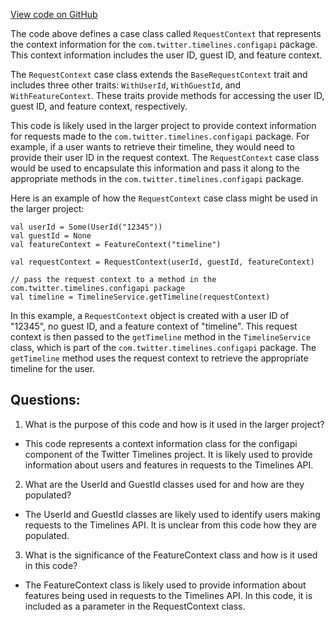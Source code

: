 [View code on GitHub](https://github.com/misbahsy/the-algorithm/product-mixer/core/src/main/scala/com/twitter/product_mixer/core/functional_component/configapi/RequestContext.scala)

The code above defines a case class called `RequestContext` that represents the context information for the `com.twitter.timelines.configapi` package. This context information includes the user ID, guest ID, and feature context. 

The `RequestContext` case class extends the `BaseRequestContext` trait and includes three other traits: `WithUserId`, `WithGuestId`, and `WithFeatureContext`. These traits provide methods for accessing the user ID, guest ID, and feature context, respectively. 

This code is likely used in the larger project to provide context information for requests made to the `com.twitter.timelines.configapi` package. For example, if a user wants to retrieve their timeline, they would need to provide their user ID in the request context. The `RequestContext` case class would be used to encapsulate this information and pass it along to the appropriate methods in the `com.twitter.timelines.configapi` package. 

Here is an example of how the `RequestContext` case class might be used in the larger project:

```
val userId = Some(UserId("12345"))
val guestId = None
val featureContext = FeatureContext("timeline")

val requestContext = RequestContext(userId, guestId, featureContext)

// pass the request context to a method in the com.twitter.timelines.configapi package
val timeline = TimelineService.getTimeline(requestContext)
```

In this example, a `RequestContext` object is created with a user ID of "12345", no guest ID, and a feature context of "timeline". This request context is then passed to the `getTimeline` method in the `TimelineService` class, which is part of the `com.twitter.timelines.configapi` package. The `getTimeline` method uses the request context to retrieve the appropriate timeline for the user.
## Questions: 
 1. What is the purpose of this code and how is it used in the larger project?
- This code represents a context information class for the configapi component of the Twitter Timelines project. It is likely used to provide information about users and features in requests to the Timelines API.

2. What are the UserId and GuestId classes used for and how are they populated?
- The UserId and GuestId classes are likely used to identify users making requests to the Timelines API. It is unclear from this code how they are populated.

3. What is the significance of the FeatureContext class and how is it used in this code?
- The FeatureContext class is likely used to provide information about features being used in requests to the Timelines API. In this code, it is included as a parameter in the RequestContext class.